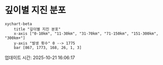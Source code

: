 # 깊이별 지진 분포

```mermaid
xychart-beta
    title "깊이별 지진 분포"
    x-axis ["0-10km", "11-30km", "31-70km", "71-150km", "151-300km", "300km+"]
    y-axis "발생 횟수" 0 --> 1775
    bar [867, 1773, 168, 26, 1, 3]
```

업데이트 시간: 2025-10-21 16:06:17
